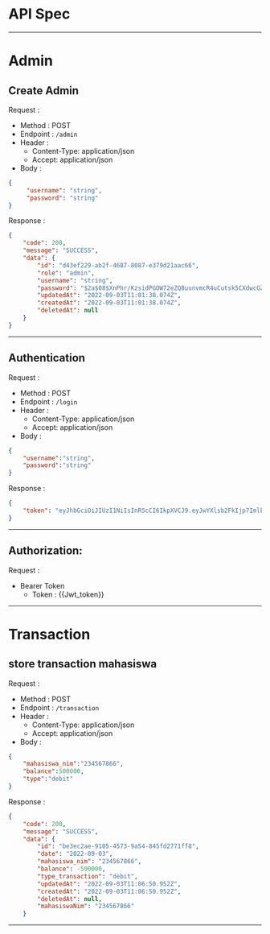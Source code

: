 # API Spec
---
# Admin
## Create Admin

Request :
- Method : POST
- Endpoint : `/admin`
- Header :
    - Content-Type: application/json
    - Accept: application/json
- Body :

```json 
{
     "username": "string",
     "password": "string"
}
```

Response :

```json 
{
    "code": 200,
    "message": "SUCCESS",
    "data": {
        "id": "d43ef229-ab2f-4687-8087-e379d21aac66",
        "role": "admin",
        "username": "string",
        "password": "$2a$08$XnPhr/KzsidPGOW72eZQ8uunvmcR4uCutsk5CXdwcGZod1eDqDepK",
        "updatedAt": "2022-09-03T11:01:38.074Z",
        "createdAt": "2022-09-03T11:01:38.074Z",
        "deletedAt": null
    }
}
```
---
## Authentication
Request :
- Method : POST
- Endpoint : `/login`
- Header :
  - Content-Type: application/json
  - Accept: application/json
- Body :

```json 
{
    "username":"string",
    "password":"string"
}
```

Response :

```json 
{
    "token": "eyJhbGciOiJIUzI1NiIsInR5cCI6IkpXVCJ9.eyJwYXlsb2FkIjp7ImlkIjoiNDUzNWNiODQtZDE3ZC00NzcwLTg3MTMtNzk2MmI5MGM4NDEyIiwidXNlcm5hbWUiOiJhZG1pbiIsInBhc3N3b3JkIjoiJDJhJDA4JHFBT21GcC8wYk1TaHhPcFZtLlkwOXVKZ0tydDNNSElOMi9NdDE2cTVrdXZTTHMvQ1VEMkppIiwicm9sZSI6ImFkbWluIiwiY3JlYXRlZEF0IjoiMjAyMi0wOC0yOFQwNToxMDozNy4zNzJaIiwidXBkYXRlZEF0IjoiMjAyMi0wOC0yOFQwNToxMDozNy4zNzJaIiwiZGVsZXRlZEF0IjpudWxsfSwiaWF0IjoxNjYyMjAyNzUwLCJleHAiOjE2NjI1MDI3NTB9.7vbohYPh_iNgUrL7-SzX0aPz2VyhIrrY_Kp8t0IOPj8"
}
```
---
## Authorization:

Request :
- Bearer Token
  - Token : {{Jwt_token}}

---
# Transaction
## store transaction mahasiswa
Request :
- Method : POST
- Endpoint : `/transaction`
- Header :
  - Content-Type: application/json
  - Accept: application/json
- Body :

```json 
{
    "mahasiswa_nim":"234567866",
    "balance":500000,
    "type":"debit"
}
```

Response :

```json 
{
    "code": 200,
    "message": "SUCCESS",
    "data": {
        "id": "be3ec2ae-9105-4573-9a54-845fd2771ff8",
        "date": "2022-09-03",
        "mahasiswa_nim": "234567866",
        "balance": -500000,
        "type_transaction": "debit",
        "updatedAt": "2022-09-03T11:06:50.952Z",
        "createdAt": "2022-09-03T11:06:50.952Z",
        "deletedAt": null,
        "mahasiswaNim": "234567866"
    }
```
---